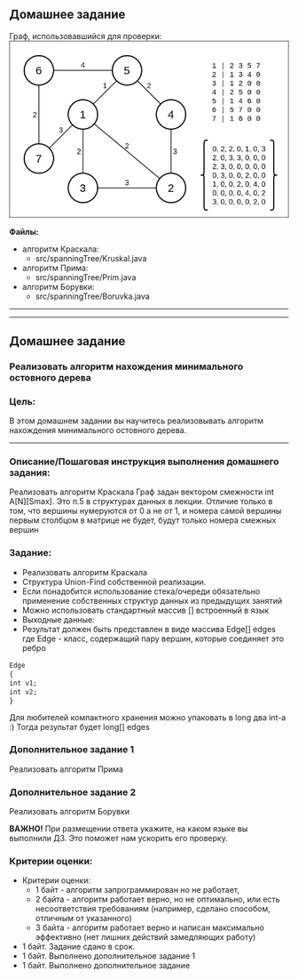 ## Домашнее задание

Граф, использовавшийся для проверки:<br> 
![](pictures/graph_01.drawio.png)

**Файлы:**
* алгоритм Краскала:
   * src/spanningTree/Kruskal.java
* алгоритм Прима:
   * src/spanningTree/Prim.java
* алгоритм Борувки:
   * src/spanningTree/Boruvka.java

<hr>
<hr>

## Домашнее задание

### Реализовать алгоритм нахождения минимального остовного дерева
### Цель:

В этом домашнем задании вы научитесь реализовывать алгоритм нахождения минимального остовного дерева.

<hr>

### Описание/Пошаговая инструкция выполнения домашнего задания:

Реализовать алгоритм Краскала
Граф задан вектором смежности int A[N][Smax]. Это п.5 в структурах данных в лекции. Отличие только в том, что вершины нумеруются от 0 а не от 1, и номера самой вершины первым столбцом в матрице не будет, будут только номера смежных вершин

### Задание:
* Реализовать алгоритм Краскала
* Структура Union-Find собственной реализации.
* Если понадобится использование стека/очереди обязательно применение собственных структур данных из предыдущих занятий
* Можно использовать стандартный массив [] встроенный в язык
* Выходные данные:
* Результат должен быть представлен в виде массива Edge[] edges где Edge - класс, содержащий пару вершин, которые соединяет это ребро

```
Edge
{
int v1;
int v2;
}
```

Для любителей компактного хранения можно упаковать в long два int-а :)
Тогда результат будет long[] edges

### Дополнительное задание 1
Реализовать алгоритм Прима

### Дополнительное задание 2
Реализовать алгоритм Борувки


**ВАЖНО!** При размещении ответа укажите, на каком языке вы выполнили ДЗ. Это поможет нам ускорить его проверку.

### Критерии оценки:

* Критерии оценки: 
  * 1 байт - алгоритм запрограммирован но не работает, 
  * 2 байта - алгоритм работает верно, но не оптимально, или есть несоответствия требованиям (например, сделано способом, отличным от указанного) 
  * 3 байта - алгоритм работает верно и написан максимально эффективно (нет лишних действий замедляющих работу)
* 1 байт. Задание сдано в срок.
* 1 байт. Выполнено дополнительное задание 1
* 1 байт. Выполнено дополнительное задание
